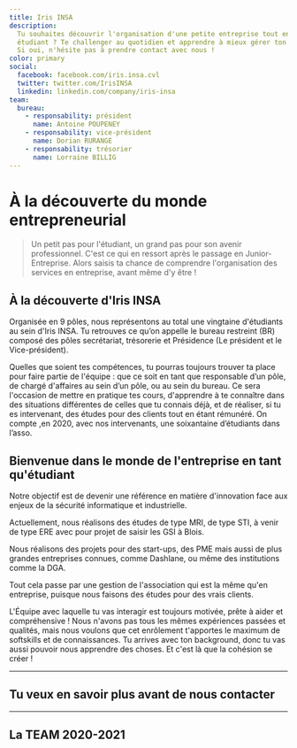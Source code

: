 ```yaml
---
title: Iris INSA
description:
  Tu souhaites découvrir l'organisation d'une petite entreprise tout en étant
  étudiant ? Te challenger au quotidien et apprendre à mieux gérer ton temps ?
  Si oui, n'hésite pas à prendre contact avec nous !
color: primary
social:
  facebook: facebook.com/iris.insa.cvl
  twitter: twitter.com/IrisINSA
  linkedin: linkedin.com/company/iris-insa
team:
  bureau:
    - responsability: président
      name: Antoine POUPENEY
    - responsability: vice-président
      name: Dorian RURANGE
    - responsability: trésorier
      name: Lorraine BILLIG
---
```


# À la découverte du monde entrepreneurial

<campus-center>
  <campus-responsive-image
    folder-name="federation/iris"
    name="logo.jpg"
    max-width="400"></campus-responsive-image>
</campus-center>

> Un petit pas pour l'étudiant, un grand pas pour son avenir professionnel.
> C'est ce qui en ressort après le passage en Junior-Entreprise. Alors saisis ta
> chance de comprendre l'organisation des services en entreprise, avant même d'y
> être !

## À la découverte d'Iris INSA

Organisée en 9 pôles, nous représentons au total une vingtaine d'étudiants au
sein d'Iris INSA. Tu retrouves ce qu’on appelle le bureau restreint (BR) composé
des pôles secrétariat, trésorerie et Présidence (Le président et le
Vice-président).

Quelles que soient tes compétences, tu pourras toujours trouver ta place pour
faire partie de l'équipe : que ce soit en tant que responsable d’un pôle, de
chargé d'affaires au sein d’un pôle, ou au sein du bureau. Ce sera l'occasion de
mettre en pratique tes cours, d'apprendre à te connaître dans des situations
différentes de celles que tu connais déjà, et de réaliser, si tu es intervenant,
des études pour des clients tout en étant rémunéré. On compte ,en 2020, avec nos
intervenants, une soixantaine d’étudiants dans l’asso.

## Bienvenue dans le monde de l'entreprise en tant qu'étudiant

Notre objectif est de devenir une référence en matière d'innovation face aux
enjeux de la sécurité informatique et industrielle.

Actuellement, nous réalisons des études de type MRI, de type STI, à venir de
type ERE avec pour projet de saisir les GSI à Blois.

Nous réalisons des projets pour des start-ups, des PME mais aussi de plus
grandes entreprises connues, comme Dashlane, ou même des institutions comme la
DGA.

Tout cela passe par une gestion de l'association qui est la même qu'en
entreprise, puisque nous faisons des études pour des vrais clients.

L'Équipe avec laquelle tu vas interagir est toujours motivée, prête à aider et
compréhensive ! Nous n'avons pas tous les mêmes expériences passées et qualités,
mais nous voulons que cet enrôlement t'apportes le maximum de softskills et de
connaissances. Tu arrives avec ton background, donc tu vas aussi pouvoir nous
apprendre des choses. Et c'est là que la cohésion se créer !

---

## Tu veux en savoir plus avant de nous contacter

<campus-social :social="social" :color="color"></campus-social>

---

## La TEAM 2020-2021

<campus-team :team="team" :color="color"></campus-team>
